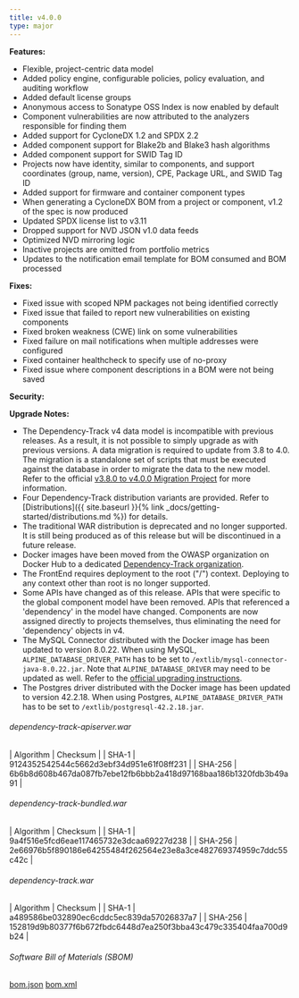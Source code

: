 ```yaml
---
title: v4.0.0
type: major
---
```


**Features:**
* Flexible, project-centric data model
* Added policy engine, configurable policies, policy evaluation, and auditing workflow
* Added default license groups
* Anonymous access to Sonatype OSS Index is now enabled by default
* Component vulnerabilities are now attributed to the analyzers responsible for finding them 
* Added support for CycloneDX 1.2 and SPDX 2.2
* Added component support for Blake2b and Blake3 hash algorithms
* Added component support for SWID Tag ID
* Projects now have identity, similar to components, and support coordinates (group, name, version), CPE, Package URL, and SWID Tag ID
* Added support for firmware and container component types
* When generating a CycloneDX BOM from a project or component, v1.2 of the spec is now produced
* Updated SPDX license list to v3.11
* Dropped support for NVD JSON v1.0 data feeds
* Optimized NVD mirroring logic
* Inactive projects are omitted from portfolio metrics
* Updates to the notification email template for BOM consumed and BOM processed

**Fixes:**
* Fixed issue with scoped NPM packages not being identified correctly
* Fixed issue that failed to report new vulnerabilities on existing components
* Fixed broken weakness (CWE) link on some vulnerabilities
* Fixed failure on mail notifications when multiple addresses were configured
* Fixed container healthcheck to specify use of no-proxy
* Fixed issue where component descriptions in a BOM were not being saved


**Security:**


**Upgrade Notes:**
* The Dependency-Track v4 data model is incompatible with previous releases. As a result, it is not possible to simply upgrade as with previous versions. A data migration is required to update from 3.8 to 4.0. The migration is a standalone set of scripts that must be executed against the database in order to migrate the data to the new model. Refer to the official [v3.8.0 to v4.0.0 Migration Project](https://github.com/DependencyTrack/v3.8.0-v4.0.0-migration) for more information.
* Four Dependency-Track distribution variants are provided. Refer to [Distributions]({{ site.baseurl }}{% link _docs/getting-started/distributions.md %}) for details.
* The traditional WAR distribution is deprecated and no longer supported. It is still being produced as of this release but will be discontinued in a future release.
* Docker images have been moved from the OWASP organization on Docker Hub to a dedicated [Dependency-Track organization](https://hub.docker.com/u/dependencytrack).
* The FrontEnd requires deployment to the root ("/") context. Deploying to any context other than root is no longer supported.
* Some APIs have changed as of this release. APIs that were specific to the global component model have been removed. APIs that referenced a 'dependency' in the model have changed. Components are now assigned directly to projects themselves, thus eliminating the need for 'dependency' objects in v4.
* The MySQL Connector distributed with the Docker image has been updated to version 8.0.22. When using MySQL, `ALPINE_DATABASE_DRIVER_PATH` has to be set to `/extlib/mysql-connector-java-8.0.22.jar`. Note that `ALPINE_DATABASE_DRIVER` may need to be updated as well. Refer to the [official upgrading instructions](https://dev.mysql.com/doc/connector-j/8.0/en/connector-j-upgrading-to-8.0.html).
* The Postgres driver distributed with the Docker image has been updated to version 42.2.18. When using Postgres, `ALPINE_DATABASE_DRIVER_PATH` has to be set to `/extlib/postgresql-42.2.18.jar`.

###### dependency-track-apiserver.war

| Algorithm | Checksum |
| SHA-1     | 9124352542544c5662d3ebf34d951e61f08ff231 |
| SHA-256   | 6b6b8d608b467da087fb7ebe12fb6bbb2a418d97168baa186b1320fdb3b49a91 |

###### dependency-track-bundled.war

| Algorithm | Checksum |
| SHA-1     | 9a4f516e5fcd6eae117465732e3dcaa69227d238 |
| SHA-256   | 2e66976b5f890186e64255484f262564e23e8a3ce482769374959c7ddc55c42c |

###### dependency-track.war

| Algorithm | Checksum |
| SHA-1     | a489586be032890ec6cddc5ec839da57026837a7 |
| SHA-256   | 152819d9b80377f6b672fbdc6448d7ea250f3bba43c479c335404faa700d9b24 |

###### Software Bill of Materials (SBOM) ######

[bom.json](https://github.com/DependencyTrack/dependency-track/releases/download/4.0.0/bom.json)
[bom.xml](https://github.com/DependencyTrack/dependency-track/releases/download/4.0.0/bom.xml)
